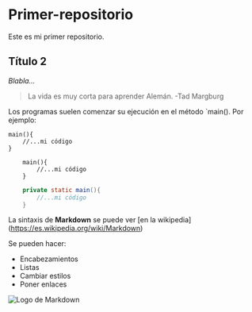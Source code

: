 # Primer-repositorio

Este es mi primer repositorio. 

## Título 2

*Blabla...*

> La vida es muy corta para aprender Alemán. -Tad Margburg

Los programas suelen comenzar su ejecución en el método `main(). Por ejemplo:
	
	main(){
		//...mi código
	}
	
```
	main(){
		//...mi código
	}
```
	
```java
	private static main(){
		//...mi código
	}
```
	
La sintaxis de **Markdown** se puede ver [en la wikipedia] (https://es.wikipedia.org/wiki/Markdown)

Se pueden hacer:
- Encabezamientos
- Listas
- Cambiar estilos
- Poner enlaces

![Logo de Markdown](https://upload.wikimedia.org/wikipedia/commons/4/48/Markdown-mark.svg)